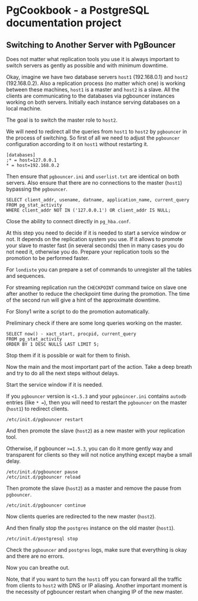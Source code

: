 # PgCookbook - a PostgreSQL documentation project

## Switching to Another Server with PgBouncer

Does not matter what replication tools you use it is always important
to switch servers as gently as possible and with minimum downtime.

Okay, imagine we have two database servers `host1` (192.168.0.1) and
`host2` (192.168.0.2). Also a replication process (no matter which
one) is working between these machines, `host1` is a master and
`host2` is a slave. All the clients are communicating to the databases
via pgbouncer instances working on both servers. Initially each
instance serving databases on a local machine.

The goal is to switch the master role to `host2`.

We will need to redirect all the queries from `host1` to `host2` by
`pgbouncer` in the process of switching. So first of all we need to
adjust the `pgbouncer` configuration according to it on `host1`
without restarting it.

    [databases]
    ;* = host=127.0.0.1
    * = host=192.168.0.2

Then ensure that `pgbouncer.ini` and `userlist.txt` are identical on
both servers. Also ensure that there are no connections to the master
(`host1`) bypassing the `pgbouncer`.

    SELECT client_addr, usename, datname, application_name, current_query 
    FROM pg_stat_activity
    WHERE client_addr NOT IN ('127.0.0.1') OR client_addr IS NULL;

Close the ability to connect directly in `pg_hba.conf`.

At this step you need to decide if it is needed to start a service
window or not. It depends on the replication system you use. If it
allows to promote your slave to master fast (in several seconds) then
in many cases you do not need it, otherwise you do. Prepare your
replication tools so the promotion to be performed faster.

For `londiste` you can prepare a set of commands to unregister all the
tables and sequences.

For streaming replication run the `CHECKPOINT` command twice on slave
one after another to reduce the checkpoint time during the
promotion. The time of the second run will give a hint of the
approximate downtime.

For Slony1 write a script to do the promotion automatically.

Preliminary check if there are some long queries working on the
master.

    SELECT now() - xact_start, procpid, current_query
    FROM pg_stat_activity 
    ORDER BY 1 DESC NULLS LAST LIMIT 5;

Stop them if it is possible or wait for them to finish.

Now the main and the most important part of the action. Take a deep
breath and try to do all the next steps without delays.

Start the service window if it is needed.

If you `pgbouncer` version is `<1.5.3` and your `pgboincer.ini`
contains `autodb` entries (like `* =`), then you will need to restart
the `pgbouncer` on the master (`host1`) to redirect clients.

    /etc/init.d/pgbouncer restart

And then promote the slave (`host2`) as a new master with your
replication tool.

Otherwise, if pgbouncer `>=1.5.3`, you can do it more gently way and
transparent for clients so they will not notice anything except maybe
a small delay.

    /etc/init.d/pgbouncer pause
    /etc/init.d/pgbouncer reload

Then promote the slave (`host2`) as a master and remove the pause from
`pgbouncer`.

    /etc/init.d/pgbouncer continue

Now clients queries are redirected to the new master (`host2`).

And then finally stop the `postgres` instance on the old master (`host1`).

    /etc/init.d/postgresql stop

Check the `pgbouncer` and `postgres` logs, make sure that everything
is okay and there are no errors.

Now you can breathe out.

Note, that if you want to turn the `host1` off you can forward all the
traffic from clients to `host2` with DNS or IP aliasing. Another
important moment is the necessity of pgbouncer restart when changing
IP of the new master.
